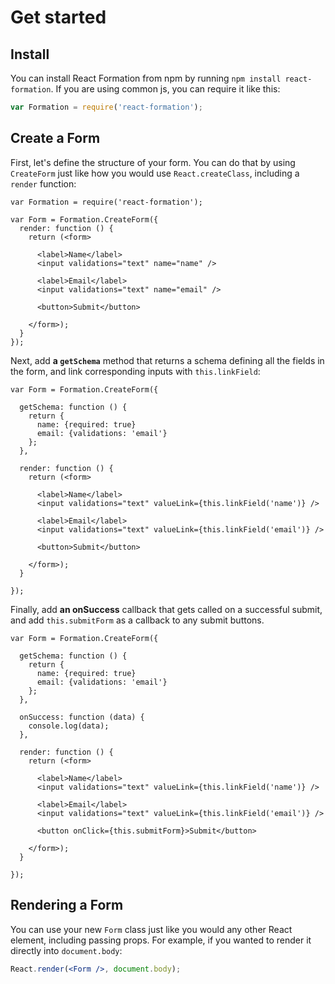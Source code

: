 # Get started

## Install

You can install React Formation from npm by running `npm install react-formation`. If you are using common js, you can require it like this:

```jsx
var Formation = require('react-formation');
```

## Create a Form

First, let's define the structure of your form. You can do that by using `CreateForm` just like how you would use `React.createClass`, including a `render` function:

```jsx{3}
var Formation = require('react-formation');

var Form = Formation.CreateForm({
  render: function () {
    return (<form>

      <label>Name</label>
      <input validations="text" name="name" />

      <label>Email</label>
      <input validations="text" name="email" />

      <button>Submit</button>

    </form>);
  }
});
```

Next, add **a `getSchema`** method that returns a schema defining all the fields in the form, and link corresponding inputs with `this.linkField`:

```jsx{3-6,11,14}
var Form = Formation.CreateForm({

  getSchema: function () {
    return {
      name: {required: true}
      email: {validations: 'email'}
    };
  },

  render: function () {
    return (<form>

      <label>Name</label>
      <input validations="text" valueLink={this.linkField('name')} />

      <label>Email</label>
      <input validations="text" valueLink={this.linkField('email')} />

      <button>Submit</button>

    </form>);
  }

});
```

Finally, add **an onSuccess** callback that gets called on a successful submit, and add `this.submitForm` as a callback to any submit buttons.

```jsx{8-10,21}
var Form = Formation.CreateForm({

  getSchema: function () {
    return {
      name: {required: true}
      email: {validations: 'email'}
    };
  },

  onSuccess: function (data) {
    console.log(data);
  },

  render: function () {
    return (<form>

      <label>Name</label>
      <input validations="text" valueLink={this.linkField('name')} />

      <label>Email</label>
      <input validations="text" valueLink={this.linkField('email')} />

      <button onClick={this.submitForm}>Submit</button>

    </form>);
  }

});
```

## Rendering a Form

You can use your new `Form` class just like you would any other React element, including passing props. For example, if you wanted to render it directly into `document.body`:

```jsx
React.render(<Form />, document.body);
```
